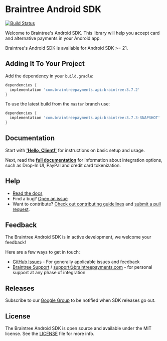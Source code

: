# Braintree Android SDK

[![Build Status](https://travis-ci.org/braintree/braintree_android.svg?branch=master)](https://travis-ci.org/braintree/braintree_android)

Welcome to Braintree's Android SDK. This library will help you accept card and alternative payments in your Android app.

Braintree's Android SDK is available for Android SDK >= 21.

## Adding It To Your Project

Add the dependency in your `build.gradle`:

```groovy
dependencies {
  implementation 'com.braintreepayments.api:braintree:3.7.2'
}
```

To use the latest build from the `master` branch use:

```groovy
dependencies {
  implementation 'com.braintreepayments.api:braintree:3.7.3-SNAPSHOT'
}
```

## Documentation

Start with [**'Hello, Client!'**](https://developers.braintreepayments.com/start/hello-client/android/v3) for instructions on basic setup and usage.

Next, read the [**full documentation**](https://developers.braintreepayments.com/guides/overview) for information about integration options, such as Drop-In UI, PayPal and credit card tokenization.

## Help

* [Read the docs](https://developers.braintreepayments.com/guides/overview)
* Find a bug? [Open an issue](https://github.com/braintree/braintree_android/issues)
* Want to contribute? [Check out contributing guidelines](CONTRIBUTING.md) and [submit a pull request](https://help.github.com/articles/creating-a-pull-request).

## Feedback

The Braintree Android SDK is in active development, we welcome your feedback!

Here are a few ways to get in touch:

* [GitHub Issues](https://github.com/braintree/braintree_android/issues) - For generally applicable issues and feedback
* [Braintree Support](https://articles.braintreepayments.com/) / [support@braintreepayments.com](mailto:support@braintreepayments.com) -
for personal support at any phase of integration

## Releases

Subscribe to our [Google Group](https://groups.google.com/forum/#!forum/braintree-sdk-announce) to
be notified when SDK releases go out.

## License

The Braintree Android SDK is open source and available under the MIT license. See the [LICENSE](LICENSE) file for more info.
